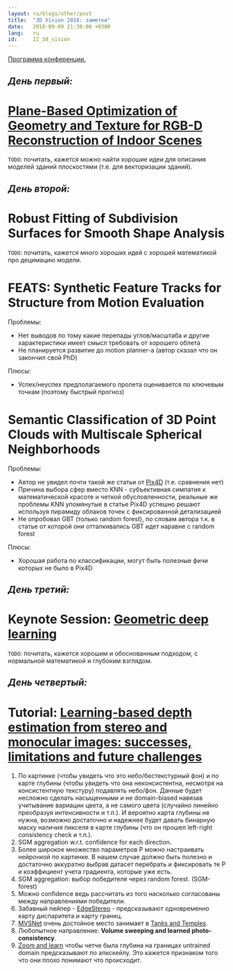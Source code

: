 ```yaml
---
layout: ru/blogs/other/post
title:  "3D Vision 2018: заметки"
date:   2018-09-09 21:30:00 +0300
lang:   ru
id:     22_3d_vision
---
```


[Программа конференции.](http://3dv18.uniud.it/program.html#program)


*День первый:*
-------------

**[Plane-Based Optimization of Geometry and Texture for RGB-D Reconstruction of Indoor Scenes](https://www.utdallas.edu/~xguo/3DV2018.pdf)**
=============================================================================================================================================

``TODO``: почитать, кажется можно найти хорошие идеи для описания моделей зданий плоскостями (т.е. для векторизации зданий).

*День второй:*
-------------

**Robust Fitting of Subdivision Surfaces for Smooth Shape Analysis**
=======================================================================

``TODO``: почитать, кажется много хороших идей с хорошей математикой про децимацию модели.

**FEATS: Synthetic Feature Tracks for Structure from Motion Evaluation**
===========================================================================

Проблемы:

 - Нет выводов по тому какие перепады углов/масштаба и другие характеристики имеет смысл требовать от хорошего облета
 - Не планируется развитие до motion planner-а (автор сказал что он закончил свой PhD)

Плюсы:

 - Успех/неуспех предполагаемого пролета оценивается по ключевым точкам (поэтому быстрый прогноз)

**Semantic Classification of 3D Point Clouds with Multiscale Spherical Neighborhoods**
=========================================================================================

Проблемы:

 - Автор не увидел почти такой же статьи от [Pix4D](https://pdfs.semanticscholar.org/67bc/85ec9591d41c015f9570fe7121eac71c3d4b.pdf) (т.е. сравнения нет)
 - Причина выбора сфер вместо KNN - субъективная симпатия к математической красоте и четкой обусловленности, реальные же проблемы KNN упомянутые в статье Pix4D успешно решают используя пирамиду облаков точек с фиксированной детализацией
 - Не опробовал GBT (только random forest), по словам автора т.к. в статье от которой они отталкивались GBT идет наравне с random forest

Плюсы:

 - Хорошая работа по классификации, могут быть полезные фичи которых не было в Pix4D
 
*День третий:*
-------------

Keynote Session: **[Geometric deep learning](http://geometricdeeplearning.com/)**
=================================================================================

``TODO``: почитать, кажется хорошим и обоснованным подходом, с нормальной математикой и глубоким взглядом.

*День четвертый:*
-----------------

Tutorial: **[Learning-based depth estimation from stereo and monocular images: successes, limitations and future challenges](https://sites.google.com/view/3dv-2018-depth-from-image/home)**
============================================================================================================================================================================================

1. По картинке (чтобы увидеть что это небо/бестекстурный фон) и по карте глубины (чтобы увидеть что она неконсистентна, несмотря на консистентную текстуру) подавлять небо/фон. Данные будет несложно сделать насыщенными и не domain-biased навязав учитывание вариации цвета, а не самого цвета (случайно линейно преобразуя интенсивности и т.п.). И вероятно карта глубины не нужна, возможно достаточно и надежнее будет давать бинарную маску наличия пикселя в карте глубины (что он прошел left-right consistency check и т.п.).
2. SGM aggregation w.r.t. confidence for each direction.
3. Более широкое множество параметров P можно настраивать нейронкой по картинке. В нашем случае должно быть полезно и достаточно аккуратно выбрав датасет перебрать и фиксировать те P и коэффициент учета градиента, которые уже есть.
4. SGM aggregation: выбор победителя через random forest. (SGM-forest)
5. Можно confidence ведь рассчитать из того насколько согласованы между направлениями победители.
6. Забавный пейпер - [EdgeStereo](https://arxiv.org/pdf/1803.05196.pdf) - предсказывают одновременно карту диспаритета и карту границ.
7. [MVSNet](https://github.com/YoYo000/MVSNet) очень достойное место занимает в [Tanks and Temples](https://www.tanksandtemples.org/leaderboard/).
8. Любопытное направление: **Volume sweeping and learned photo-consistency**.
9. [Zoom and learn](https://arxiv.org/pdf/1803.06641.pdf) чтобы четче была глубина на границах untrained domain предсказывают по апкскейлу. Это кажется признаком того что они плохо понимают что происходит.
